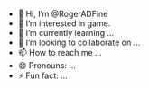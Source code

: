 - 👋 Hi, I’m @RogerADFine
- 👀 I’m interested in game.
- 🌱 I’m currently learning ...
- 💞️ I’m looking to collaborate on ...
- 📫 How to reach me ...
- 😄 Pronouns: ...
- ⚡ Fun fact: ...

<!---
RogerADFine/RogerADFine is a ✨ special ✨ repository because its `README.md` (this file) appears on your GitHub profile.
You can click the Preview link to take a look at your changes.
--->
